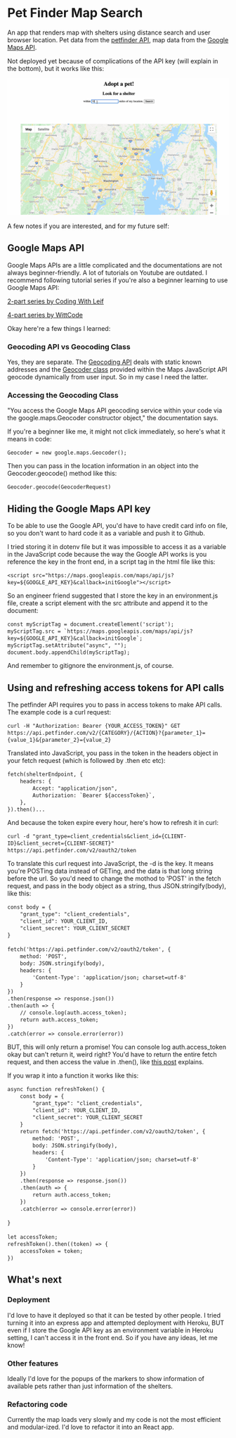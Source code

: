 # Pet Finder Map Search

An app that renders map with shelters using distance search and user browser location. Pet data from the [petfinder API](https://www.petfinder.com/developers/v2/docs/), map data from the [Google Maps API](https://developers.google.com/maps/documentation).

Not deployed yet because of complications of the API key (will explain in the bottom), but it works like this:

![alt text](img/pet_finder.gif)

A few notes if you are interested, and for my future self:

## Google Maps API
Google Maps APIs are a little complicated and the documentations are not always beginner-friendly. A lot of tutorials on Youtube are outdated. I recommend following tutorial series if you're also a beginner learning to use Google Maps API:

[2-part series by Coding With Leif](https://www.youtube.com/watch?v=C6VxJoR3754)

[4-part series by WittCode](https://www.youtube.com/watch?v=Ad7bS3g87ds&list=PLkqiWyX-_Lot4FvynFl9i0vY1PbS11mHR)

Okay here're a few things I learned:

### Geocoding API vs Geocoding Class
Yes, they are separate. The [Geocoding API](https://developers.google.com/maps/documentation/geocoding/start) deals with static known addresses and the [Geocoder class](https://developers.google.com/maps/documentation/javascript/geocoding) provided within the Maps JavaScript API geocode dynamically from user input. So in my case I need the latter.

### Accessing the Geocoding Class 
"You access the Google Maps API geocoding service within your code via the google.maps.Geocoder constructor object," the documentation says. 

If you're a beginner like me, it might not click immediately, so here's what it means in code:

    Geocoder = new google.maps.Geocoder();

Then you can pass in the location information in an object into the Geocoder.geocode() method like this:

    Geocoder.geocode(GeocoderRequest)

## Hiding the Google Maps API key
To be able to use the Google API, you'd have to have credit card info on file, so you don't want to hard code it as a variable and push it to Github. 

I tried storing it in dotenv file but it was impossible to access it as a variable in the JavaScript code because the way the Google API works is you reference the key in the front end, in a script tag in the html file like this:

    <script src="https://maps.googleapis.com/maps/api/js?key=${GOOGLE_API_KEY}&callback=initGoogle"></script>

So an engineer friend suggested that I store the key in an environment.js file, create a script element with the src attribute and append it to the document:

    const myScriptTag = document.createElement('script');
    myScriptTag.src = `https://maps.googleapis.com/maps/api/js?key=${GOOGLE_API_KEY}&callback=initGoogle`;
    myScriptTag.setAttribute("async", "");
    document.body.appendChild(myScriptTag);

And remember to gitignore the environment.js, of course.

## Using and refreshing access tokens for API calls
The petfinder API requires you to pass in access tokens to make API calls. The example code is a curl request:

    curl -H "Authorization: Bearer {YOUR_ACCESS_TOKEN}" GET https://api.petfinder.com/v2/{CATEGORY}/{ACTION}?{parameter_1}={value_1}&{parameter_2}={value_2}

Translated into JavaScript, you pass in the token in the headers object in your fetch request (which is followed by .then etc etc):

    fetch(shelterEndpoint, {
        headers: {
            Accept: "application/json",
            Authorization: `Bearer ${accessToken}`,
        },
    }).then()...

And because the token expire every hour, here's how to refresh it in curl:

    curl -d "grant_type=client_credentials&client_id={CLIENT-ID}&client_secret={CLIENT-SECRET}" https://api.petfinder.com/v2/oauth2/token

To translate this curl request into JavaScript, the -d is the key. It means you're POSTing data instead of GETing, and the data is that long string before the url. So you'd need to change the mothod to 'POST' in the fetch request, and pass in the body object as a string, thus JSON.stringify(body), like this:

    const body = {
        "grant_type": "client_credentials",
        "client_id": YOUR_CLIENT_ID,
        "client_secret": YOUR_CLIENT_SECRET
    }

    fetch('https://api.petfinder.com/v2/oauth2/token', {
        method: 'POST',
        body: JSON.stringify(body),
        headers: {
            'Content-Type': 'application/json; charset=utf-8'
        }
    })
    .then(response => response.json())
    .then(auth => {
        // console.log(auth.access_token);
        return auth.access_token;
    })
    .catch(error => console.error(error))

BUT, this will only return a promise! You can console log auth.access_token okay but can't return it, weird right? You'd have to return the entire fetch request, and then access the value in .then(), like [this post](https://stackoverflow.com/questions/47604040/how-to-get-data-returned-from-fetch-promise) explains.

If you wrap it into a function it works like this:

    async function refreshToken() {
        const body = {
            "grant_type": "client_credentials",
            "client_id": YOUR_CLIENT_ID,
            "client_secret": YOUR_CLIENT_SECRET
        }
        return fetch('https://api.petfinder.com/v2/oauth2/token', {
            method: 'POST',
            body: JSON.stringify(body),
            headers: {
                'Content-Type': 'application/json; charset=utf-8'
            }
        })
        .then(response => response.json())
        .then(auth => {
            return auth.access_token;
        })
        .catch(error => console.error(error))

    }

    let accessToken;
    refreshToken().then((token) => {
        accessToken = token;
    }) 

## What's next

### Deployment

I'd love to have it deployed so that it can be tested by other people. I tried turning it into an express app and attempted deployment with Heroku, BUT even if I store the Google API key as an environment variable in Heroku setting, I can't access it in the front end. So if you have any ideas, let me know!

### Other features

Ideally I'd love for the popups of the markers to show information of available pets rather than just information of the shelters. 

### Refactoring code

Currently the map loads very slowly and my code is not the most efficient and modular-ized. I'd love to refactor it into an React app.




